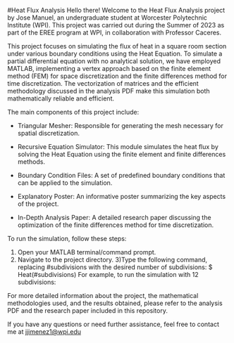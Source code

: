 #Heat Flux Analysis
Hello there! Welcome to the Heat Flux Analysis project by Jose Manuel, an undergraduate student at Worcester Polytechnic Institute (WPI). This project was carried out during the Summer of 2023 as part of the EREE program at WPI, in collaboration with Professor Caceres.

This project focuses on simulating the flux of heat in a square room section under various boundary conditions using the Heat Equation. To simulate a partial differential equation with no analytical solution, we have employed MATLAB, implementing a vertex approach based on the finite element method (FEM) for space discretization and the finite differences method for time discretization. The vectorization of matrices and the efficient methodology discussed in the analysis PDF make this simulation both mathematically reliable and efficient.


The main components of this project include:

- Triangular Mesher: Responsible for generating the mesh necessary for spatial discretization.

- Recursive Equation Simulator: This module simulates the heat flux by solving the Heat Equation using the finite element and finite differences methods.

- Boundary Condition Files: A set of predefined boundary conditions that can be applied to the simulation.

- Explanatory Poster: An informative poster summarizing the key aspects of the project.

- In-Depth Analysis Paper: A detailed research paper discussing the optimization of the finite differences method for time discretization.


To run the simulation, follow these steps:

1) Open your MATLAB terminal/command prompt.
2) Navigate to the project directory.
3)Type the following command, replacing #subdivisions with the desired number of subdivisions:
  $ Heat(#subdivisions)
  For example, to run the simulation with 12 subdivisions:

For more detailed information about the project, the mathematical methodologies used, and the results obtained, please refer to the analysis PDF and the research paper included in this repository.

If you have any questions or need further assistance, feel free to contact me at jjimenez1@wpi.edu
